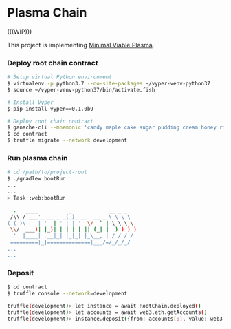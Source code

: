 # Plasma Chain

(((WIP)))

This project is implementing [Minimal Viable Plasma](https://ethresear.ch/t/minimal-viable-plasma/426).

### Deploy root chain contract

```sh
# Setup virtual Python environment
$ virtualenv -p python3.7 --no-site-packages ~/vyper-venv-python37 
$ source ~/vyper-venv-python37/bin/activate.fish

# Install Vyper
$ pip install vyper==0.1.0b9
```

```sh
# Deploy root chain contract
$ ganache-cli --mnemonic 'candy maple cake sugar pudding cream honey rich smooth crumble sweet treat'
$ cd contract
$ truffle migrate --network development
```

### Run plasma chain

```sh
# cd /path/to/project-root
$ ./gradlew bootRun
...
...
> Task :web:bootRun

  .   ____          _            __ _ _
 /\\ / ___'_ __ _ _(_)_ __  __ _ \ \ \ \
( ( )\___ | '_ | '_| | '_ \/ _` | \ \ \ \
 \\/  ___)| |_)| | | | | || (_| |  ) ) ) )
  '  |____| .__|_| |_|_| |_\__, | / / / /
 =========|_|==============|___/=/_/_/_/
...
...
```

### Deposit

```sh
$ cd contract
$ truffle console --network=development

truffle(development)> let instance = await RootChain.deployed()
truffle(development)> let accounts = await web3.eth.getAccounts()
truffle(development)> instance.deposit({from: accounts[0], value: web3.utils.toWei("0.001")})
```
